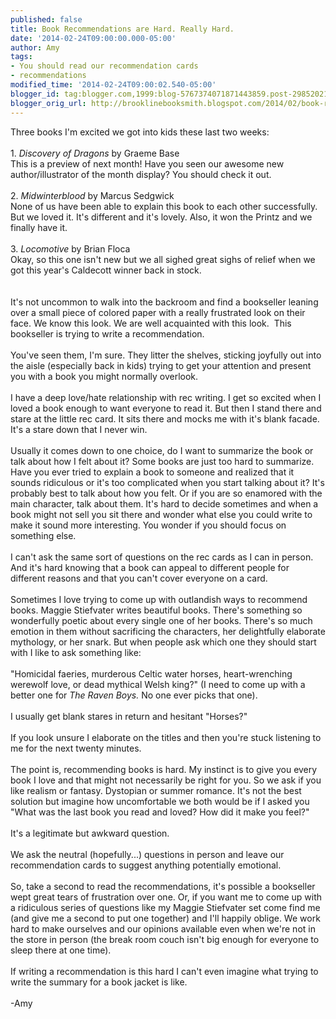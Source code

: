 ```yaml
---
published: false
title: Book Recommendations are Hard. Really Hard.
date: '2014-02-24T09:00:00.000-05:00'
author: Amy
tags:
- You should read our recommendation cards
- recommendations
modified_time: '2014-02-24T09:00:02.540-05:00'
blogger_id: tag:blogger.com,1999:blog-5767374071871443859.post-2985202158311775907
blogger_orig_url: http://brooklinebooksmith.blogspot.com/2014/02/book-recommendations-are-hard-really.html
---
```


Three books I'm excited we got into kids these last two weeks:<br /><br />1. <i>Discovery of Dragons</i> by Graeme Base<br />This is a preview of next month! Have you seen our awesome new author/illustrator of the month display? You should check it out.<br /><br />2. <i>Midwinterblood</i> by Marcus Sedgwick<br />None of us have been able to explain this book to each other successfully. But we loved it. It's different and it's lovely. Also, it won the Printz and we finally have it.<br /><br />3. <i>Locomotive</i> by Brian Floca<br />Okay, so this one isn't new but we all sighed great sighs of relief when we got this year's Caldecott winner back in stock.<br /><br /><br />It's not uncommon to walk into the backroom and find a bookseller leaning over a small piece of colored paper with a really frustrated look on their face. We know this look. We are well acquainted with this look. &nbsp;This bookseller is trying to write a recommendation.<br /><br />You've seen them, I'm sure. They litter the shelves, sticking joyfully out into the aisle (especially back in kids) trying to get your attention and present you with a book you might normally overlook.<br /><br />I have a deep love/hate relationship with rec writing. I get so excited when I loved a book enough to want everyone to read it. But then I stand there and stare at the little rec card. It sits there and mocks me with it's blank facade. It's a stare down that I never win.<br /><br />Usually it comes down to one choice, do I want to summarize the book or talk about how I felt about it? Some books are just too hard to summarize. Have you ever tried to explain a book to someone and realized that it sounds ridiculous or it's too complicated when you start talking about it? It's probably best to talk about how you felt. Or if you are so enamored with the main character, talk about them. It's hard to decide sometimes and when a book might not sell you sit there and wonder what else you could write to make it sound more interesting. You wonder if you should focus on something else.<br /><br />I can't ask the same sort of questions on the rec cards as I can in person. And it's hard knowing that a book can appeal to different people for different reasons and that you can't cover everyone on a card.<br /><br />Sometimes I love trying to come up with outlandish ways to recommend books. Maggie Stiefvater writes beautiful books. There's something so wonderfully poetic about every single one of her books. There's so much emotion in them without sacrificing the characters, her delightfully elaborate mythology, or her snark. But when people ask which one they should start with I like to ask something like:<br /><br />"Homicidal faeries, murderous Celtic water horses, heart-wrenching werewolf love, or dead mythical Welsh king?" (I need to come up with a better one for <i>The Raven Boys.</i> No one ever picks that one).<br /><br />I usually get blank stares in return and hesitant "Horses?"<br /><br />If you look unsure I elaborate on the titles and then you're stuck listening to me for the next twenty minutes.<br /><br />The point is, recommending books is hard. My instinct is to give you every book I love and that might not necessarily be right for you. So we ask if you like realism or fantasy. Dystopian or summer romance. It's not the best solution but imagine how uncomfortable we both would be if I asked you "What was the last book you read and loved? How did it make you feel?"<br /><br />It's a legitimate but awkward question.<br /><br />We ask the neutral (hopefully...) questions in person and leave our recommendation cards to suggest anything potentially emotional.<br /><br />So, take a second to read the recommendations, it's possible a bookseller wept great tears of frustration over one. Or, if you want me to come up with a ridiculous series of questions like my Maggie Stiefvater set come find me (and give me a second to put one together) and I'll happily oblige. We work hard to make ourselves and our opinions available even when we're not in the store in person (the break room couch isn't big enough for everyone to sleep there at one time).<br /><br />If writing a recommendation is this hard I can't even imagine what trying to write the summary for a book jacket is like.<br /><br />-Amy